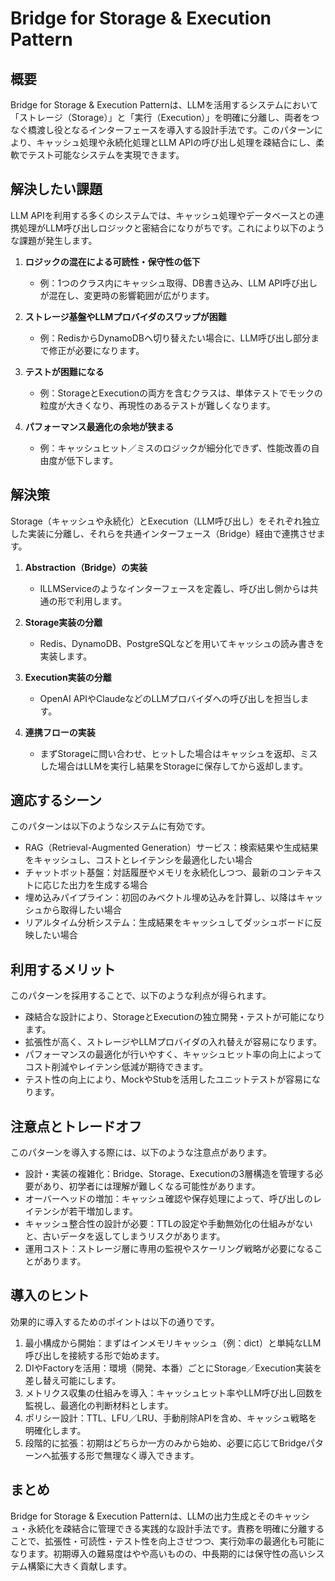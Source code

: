 # Bridge for Storage & Execution Pattern

## 概要

Bridge for Storage & Execution Patternは、LLMを活用するシステムにおいて「ストレージ（Storage）」と「実行（Execution）」を明確に分離し、両者をつなぐ橋渡し役となるインターフェースを導入する設計手法です。このパターンにより、キャッシュ処理や永続化処理とLLM APIの呼び出し処理を疎結合にし、柔軟でテスト可能なシステムを実現できます。

## 解決したい課題

LLM APIを利用する多くのシステムでは、キャッシュ処理やデータベースとの連携処理がLLM呼び出しロジックと密結合になりがちです。これにより以下のような課題が発生します。

1. **ロジックの混在による可読性・保守性の低下**
   - 例：1つのクラス内にキャッシュ取得、DB書き込み、LLM API呼び出しが混在し、変更時の影響範囲が広がります。

2. **ストレージ基盤やLLMプロバイダのスワップが困難**
   - 例：RedisからDynamoDBへ切り替えたい場合に、LLM呼び出し部分まで修正が必要になります。

3. **テストが困難になる**
   - 例：StorageとExecutionの両方を含むクラスは、単体テストでモックの粒度が大きくなり、再現性のあるテストが難しくなります。

4. **パフォーマンス最適化の余地が狭まる**
   - 例：キャッシュヒット／ミスのロジックが細分化できず、性能改善の自由度が低下します。

## 解決策

Storage（キャッシュや永続化）とExecution（LLM呼び出し）をそれぞれ独立した実装に分離し、それらを共通インターフェース（Bridge）経由で連携させます。

1. **Abstraction（Bridge）の実装**
   - ILLMServiceのようなインターフェースを定義し、呼び出し側からは共通の形で利用します。

2. **Storage実装の分離**
   - Redis、DynamoDB、PostgreSQLなどを用いてキャッシュの読み書きを実装します。

3. **Execution実装の分離**
   - OpenAI APIやClaudeなどのLLMプロバイダへの呼び出しを担当します。

4. **連携フローの実装**
   - まずStorageに問い合わせ、ヒットした場合はキャッシュを返却、ミスした場合はLLMを実行し結果をStorageに保存してから返却します。

## 適応するシーン

このパターンは以下のようなシステムに有効です。

- RAG（Retrieval-Augmented Generation）サービス：検索結果や生成結果をキャッシュし、コストとレイテンシを最適化したい場合
- チャットボット基盤：対話履歴やメモリを永続化しつつ、最新のコンテキストに応じた出力を生成する場合
- 埋め込みパイプライン：初回のみベクトル埋め込みを計算し、以降はキャッシュから取得したい場合
- リアルタイム分析システム：生成結果をキャッシュしてダッシュボードに反映したい場合

## 利用するメリット

このパターンを採用することで、以下のような利点が得られます。

- 疎結合な設計により、StorageとExecutionの独立開発・テストが可能になります。
- 拡張性が高く、ストレージやLLMプロバイダの入れ替えが容易になります。
- パフォーマンスの最適化が行いやすく、キャッシュヒット率の向上によってコスト削減やレイテンシ低減が期待できます。
- テスト性の向上により、MockやStubを活用したユニットテストが容易になります。

## 注意点とトレードオフ

このパターンを導入する際には、以下のような注意点があります。

- 設計・実装の複雑化：Bridge、Storage、Executionの3層構造を管理する必要があり、初学者には理解が難しくなる可能性があります。
- オーバーヘッドの増加：キャッシュ確認や保存処理によって、呼び出しのレイテンシが若干増加します。
- キャッシュ整合性の設計が必要：TTLの設定や手動無効化の仕組みがないと、古いデータを返してしまうリスクがあります。
- 運用コスト：ストレージ層に専用の監視やスケーリング戦略が必要になることがあります。

## 導入のヒント

効果的に導入するためのポイントは以下の通りです。

1. 最小構成から開始：まずはインメモリキャッシュ（例：dict）と単純なLLM呼び出しを接続する形で始めます。
2. DIやFactoryを活用：環境（開発、本番）ごとにStorage／Execution実装を差し替え可能にします。
3. メトリクス収集の仕組みを導入：キャッシュヒット率やLLM呼び出し回数を監視し、最適化の判断材料とします。
4. ポリシー設計：TTL、LFU／LRU、手動削除APIを含め、キャッシュ戦略を明確化します。
5. 段階的に拡張：初期はどちらか一方のみから始め、必要に応じてBridgeパターンへ拡張する形で無理なく導入できます。

## まとめ

Bridge for Storage & Execution Patternは、LLMの出力生成とそのキャッシュ・永続化を疎結合に管理できる実践的な設計手法です。責務を明確に分離することで、拡張性・可読性・テスト性を向上させつつ、実行効率の最適化も可能になります。初期導入の難易度はやや高いものの、中長期的には保守性の高いシステム構築に大きく貢献します。
